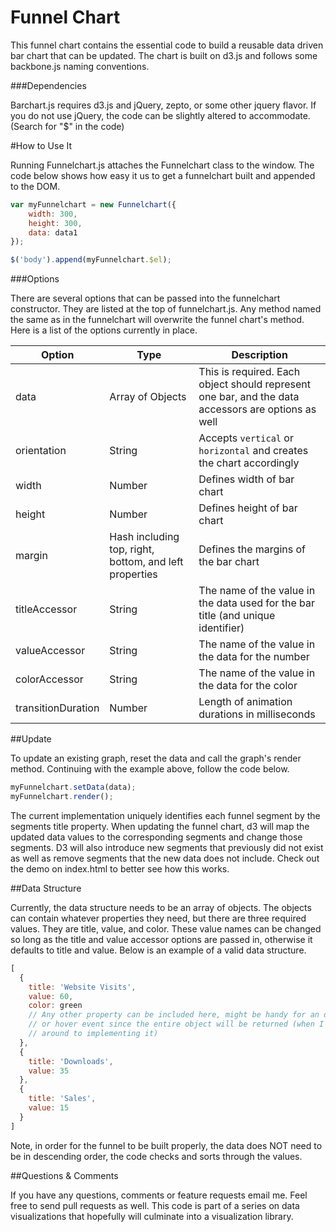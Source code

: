 Funnel Chart
=========

This funnel chart contains the essential code to build a reusable data driven bar chart that can be updated. The chart is built on d3.js and follows some backbone.js naming conventions.

###Dependencies

Barchart.js requires d3.js and jQuery, zepto, or some other jquery flavor. If you do not use jQuery, the code can be slightly altered to accommodate. (Search for "$" in the code)

#How to Use It

Running Funnelchart.js attaches the Funnelchart class to the window. The code below shows how easy it us to get a funnelchart built and appended to the DOM.

```javascript
var myFunnelchart = new Funnelchart({
	width: 300,
	height: 300,
	data: data1
});

$('body').append(myFunnelchart.$el);
```

###Options

There are several options that can be passed into the funnelchart constructor. They are listed at the top of funnelchart.js. Any method named the same as in the funnelchart will overwrite the funnel chart's method. Here is a list of the options currently in place.

Option | Type | Description
--- | --- | ---
data | Array of Objects | This is required. Each object should represent one bar, and the data accessors are options as well
orientation | String | Accepts `vertical` or `horizontal` and creates the chart accordingly
width | Number | Defines width of bar chart
height | Number | Defines height of bar chart
margin | Hash including top, right, bottom, and left properties | Defines the margins of the bar chart
titleAccessor | String | The name of the value in the data used for the bar title (and unique identifier)
valueAccessor | String | The name of the value in the data for the number
colorAccessor | String | The name of the value in the data for the color
transitionDuration | Number | Length of animation durations in milliseconds

##Update

To update an existing graph, reset the data and call the graph's render method. Continuing with the example above, follow the code below.

```javascript
myFunnelchart.setData(data);
myFunnelchart.render();
```

The current implementation uniquely identifies each funnel segment by the segments title property. When updating the funnel chart, d3 will map the updated data values to the corresponding segments and change those segments. D3 will also introduce new segments that previously did not exist as well as remove segments that the new data does not include. Check out the demo on index.html to better see how this works.

##Data Structure

Currently, the data structure needs to be an array of objects. The objects can contain whatever properties they need, but there are three required values. They are title, value, and color. These value names can be changed so long as the title and value accessor options are passed in, otherwise it defaults to title and value. Below is an example of a valid data structure.

```javascript
[
  {
    title: 'Website Visits',
    value: 60,
    color: green
    // Any other property can be included here, might be handy for an onclick
    // or hover event since the entire object will be returned (when I get 
    // around to implementing it)
  },
  {
    title: 'Downloads',
    value: 35
  },
  {
    title: 'Sales',
    value: 15
  }
]
```

Note, in order for the funnel to be built properly, the data does NOT need to be in descending order, the code checks and sorts through the values.

##Questions & Comments

If you have any questions, comments or feature requests email me. Feel free to send pull requests as well. This code is part of a series on data visualizations that hopefully will culminate into a visualization library.
